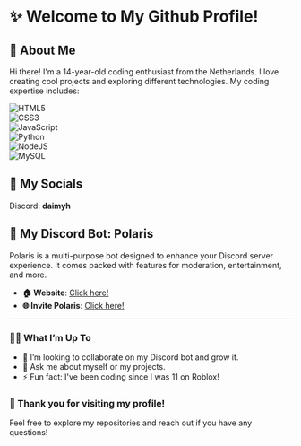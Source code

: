 # ✨ Welcome to My Github Profile! 

## 👤 About Me
Hi there! I'm a 14-year-old coding enthusiast from the Netherlands. I love creating cool projects and exploring different technologies. My coding expertise includes:

![HTML5](https://img.shields.io/badge/html5-%23E34F26.svg?style=for-the-badge&logo=html5&logoColor=white)  
![CSS3](https://img.shields.io/badge/css3-%231572B6.svg?style=for-the-badge&logo=css3&logoColor=white)  
![JavaScript](https://img.shields.io/badge/javascript-%23323330.svg?style=for-the-badge&logo=javascript&logoColor=%23F7DF1E)  
![Python](https://img.shields.io/badge/python-3670A0?style=for-the-badge&logo=python&logoColor=ffdd54)  
![NodeJS](https://img.shields.io/badge/node.js-6DA55F?style=for-the-badge&logo=node.js&logoColor=white)  
![MySQL](https://img.shields.io/badge/mysql-4479A1.svg?style=for-the-badge&logo=mysql&logoColor=white)  

## 🤝 My Socials
Discord: **daimyh**

## 🌌 My Discord Bot: Polaris
Polaris is a multi-purpose bot designed to enhance your Discord server experience. It comes packed with features for moderation, entertainment, and more. 

- **🏠 Website**: [Click here!](https:/beamleaks.site)
- **🌐 Invite Polaris**: [Click here!](https://discord.gg/dS7asSYg6M)

---

### 🏃‍♂️ What I’m Up To
- 👯 I’m looking to collaborate on my Discord bot and grow it.
- 💬 Ask me about myself or my projects.
- ⚡ Fun fact: I've been coding since I was 11 on Roblox!

### 👋 Thank you for visiting my profile!
Feel free to explore my repositories and reach out if you have any questions!
